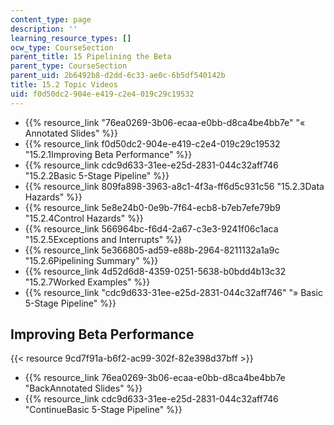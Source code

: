 ```yaml
---
content_type: page
description: ''
learning_resource_types: []
ocw_type: CourseSection
parent_title: 15 Pipelining the Beta
parent_type: CourseSection
parent_uid: 2b6492b8-d2dd-6c33-ae0c-6b5df540142b
title: 15.2 Topic Videos
uid: f0d50dc2-904e-e419-c2e4-019c29c19532
---
```


*   {{% resource_link "76ea0269-3b06-ecaa-e0bb-d8ca4be4bb7e" "« Annotated Slides" %}}
*   {{% resource_link f0d50dc2-904e-e419-c2e4-019c29c19532 "15.2.1Improving Beta Performance" %}}
*   {{% resource_link cdc9d633-31ee-e25d-2831-044c32aff746 "15.2.2Basic 5-Stage Pipeline" %}}
*   {{% resource_link 809fa898-3963-a8c1-4f3a-ff6d5c931c56 "15.2.3Data Hazards" %}}
*   {{% resource_link 5e8e24b0-0e9b-7f64-ecb8-b7eb7efe79b9 "15.2.4Control Hazards" %}}
*   {{% resource_link 566964bc-f6d4-2a67-c3e3-9241f06c1aca "15.2.5Exceptions and Interrupts" %}}
*   {{% resource_link 5e366805-ad59-e88b-2964-8211132a1a9c "15.2.6Pipelining Summary" %}}
*   {{% resource_link 4d52d6d8-4359-0251-5638-b0bdd4b13c32 "15.2.7Worked Examples" %}}
*   {{% resource_link "cdc9d633-31ee-e25d-2831-044c32aff746" "» Basic 5-Stage Pipeline" %}}

Improving Beta Performance
--------------------------

{{< resource 9cd7f91a-b6f2-ac99-302f-82e398d37bff >}}

*   {{% resource_link 76ea0269-3b06-ecaa-e0bb-d8ca4be4bb7e "BackAnnotated Slides" %}}
*   {{% resource_link cdc9d633-31ee-e25d-2831-044c32aff746 "ContinueBasic 5-Stage Pipeline" %}}